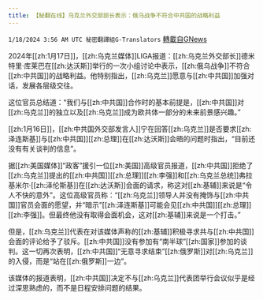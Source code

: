 ```yaml
---
title: 【秘翻在线】乌克兰外交部部长表示：俄乌战争不符合中共国的战略利益
---
```

`1/18/2024 3:56 AM UTC 秘密翻譯組G-Translators` [轉載自GNews](https://gnews.org/articles/2230487)



2024年[[zh:1月17日]]，[[zh:乌克兰媒体]]LIGA报道：[[zh:乌克兰外交部长]]德米特里·库莱巴在[[zh:达沃斯]]举行的一次小组讨论中表示，[[zh:俄乌战争]]不符合[[zh:中共国]]的战略利益。他特别指出，[[zh:乌克兰]]愿意与[[zh:中共国]]加强对话，发展各层级交往。

这位官员总结道：“我们与[[zh:中共国]]合作时的基本前提是，[[zh:中共国]]对[[zh:乌克兰]]的独立以及[[zh:乌克兰]]成为欧共体一部分的未来前景感兴趣。”

[[zh:1月16日]]，[[zh:中共国外交部发言人]]宁在回答[[zh:乌克兰]]是否要求[[zh:泽连斯基]]与[[zh:中共国]][[zh:总理]]在[[zh:达沃斯]]会晤的问题时指出，“目前还没有有关谈判的信息”。

据[[zh:美国媒体]]“政客”援引一位[[zh:美国]]高级官员报道，[[zh:中共国]]拒绝了[[zh:乌克兰]]提出的[[zh:中共国]][[zh:总理]][[zh:李强]]和[[zh:乌克兰总统]]弗拉基米尔·[[zh:泽伦斯基]]在[[zh:达沃斯]]会面的请求，称这对[[zh:基辅]]来说是“令人不快的意外”。这位高级官员称：“[[zh:乌克兰]]领导人并没有掩饰与[[zh:中共国]]官员会面的愿望，并“暗示”[[zh:泽连斯基]]可能会见[[zh:中共国]][[zh:总理]][[zh:李强]]。但最终他没有取得会面机会，这对[[zh:基辅]]来说是一个打击。”

但是，[[zh:乌克兰]]代表在对该媒体声称的[[zh:基辅]]积极寻求共与[[zh:中共国]]会面的评论给予了驳斥。[[zh:中共国]]没有参加有“南半球”[[zh:国家]]参加的谈判。这一切再次表明，[[zh:中共国]]“无意寻求结束”[[zh:俄罗斯]]对[[zh:乌克兰]]的入侵，而是“站在[[zh:俄罗斯]]一边”。

该媒体的报道表明，[[zh:中共国]]决定不与[[zh:乌克兰]]代表团举行会议似乎是经过深思熟虑的，而不是日程安排问题的结果。
